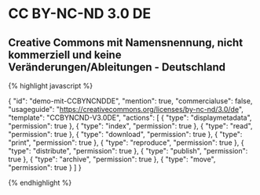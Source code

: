 # CC BY-NC-ND 3.0 DE
## Creative Commons mit Namensnennung, nicht kommerziell und keine Veränderungen/Ableitungen - Deutschland


{% highlight javascript %}

{
  "id": "demo-mit-CCBYNCNDDE",
  "mention": true,
  "commercialuse": false,
  "usageguide": "https://creativecommons.org/licenses/by-nc-nd/3.0/de",
  "template": "CCBYNCND-V3.0DE",
  "actions": [
    {
      "type": "displaymetadata",
      "permission": true
    },
    {
      "type": "index",
      "permission": true
    },
    {
      "type": "read",
      "permission": true
    },
    {
      "type": "download",
      "permission": true
    },
    {
      "type": "print",
      "permission": true
    },
    {
      "type": "reproduce",
      "permission": true
    },
    {
      "type": "distribute",
      "permission": true
    },
    {
      "type": "publish",
      "permission": true
    },
    {
      "type": "archive",
      "permission": true
    },
    {
      "type": "move",
      "permission": true
    }
  ]
}

{% endhighlight %}
